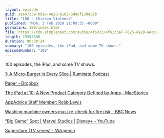 ```yaml
---
layout: episode
guid: 1aa47339-bd10-4e20-8163-6da8f130e31b
title: "100 - Chicken Violence"
published: "Mon, 3 Feb 2020 21:09:33 +0000"
permalink: 100/index.html
file: https://cdn.simplecast.com/audio/4f63c3/4f63c3a7-7625-4929-a4bc-1ef4cdcbca06/eccb7cc6-4255-47f1-b1d5-de831d87f538/100-chicken-violence_tc.mp3?aid=rss_feed&feed=7Rzwf7P6
length: 29354940
duration: 00:30:24
summary: "100 episodes, the iPad, and some TV shows."
episodeNumber: "100"
---
```


100 episodes, the iPad, and some TV shows.

[1: A Micro-Burger in Every Slice | Ruminate Podcast](https://ruminatepodcast.com/episodes/1)

[Paper - Dropbox](https://www.dropbox.com/en_GB/paper)

[The iPad at 10: A New Product Category Defined by Apps - MacStories](https://www.macstories.net/stories/the-ipad-at-10-a-new-product-category-defined-by-apps/)

[AppAdvice Staff Member: Robb Lewis](https://appadvice.com/appnn/author/robb/indexstart/2010-04-05-12:00:59#56630)

[Washing machine owners must re-check for fire risk - BBC News](https://www.bbc.co.uk/news/business-51298725)

[“Big Game” Spot | Marvel Studios | Disney+ - YouTube](https://www.youtube.com/watch?v=62EB4JniuTc)

[Superstore (TV series) - Wikipedia](https://en.wikipedia.org/wiki/Superstore_(TV_series))
